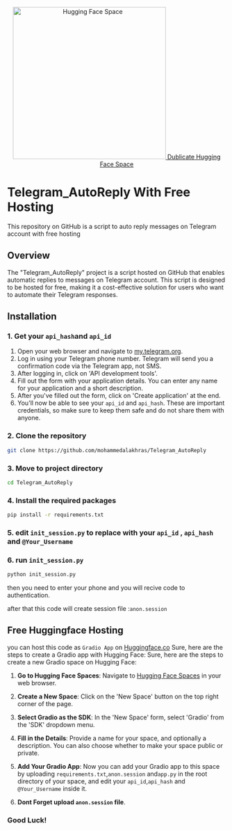 <p align="center">
<a href="https://huggingface.co/spaces/MohammedAlakhras/Telegram_API?duplicate=true">
<img alt="Hugging Face Space " src=https://huggingface.co/datasets/huggingface/brand-assets/resolve/main/hf-logo.svg" width="352" height="350" style="max-width: 100%;" />
  Dublicate Hugging Face Space

</a>
</p>

# Telegram_AutoReply With Free Hosting
This repository on GitHub is a script to auto reply messages on Telegram account  with free hosting

## Overview
The "Telegram_AutoReply" project is a script hosted on GitHub that enables automatic replies to messages on Telegram account. This script is designed to be hosted for free, making it a cost-effective solution for users who want to automate their Telegram responses.

## Installation
  ### 1. Get your `api_hash`and `api_id`
  1. Open your web browser and navigate to [my.telegram.org](https://my.telegram.org/).
  2. Log in using your Telegram phone number. Telegram will send you a confirmation code via the Telegram app, not SMS.
  3. After logging in, click on 'API development tools'.
  4. Fill out the form with your application details. You can enter any name for your application and a short description.
  5. After you've filled out the form, click on 'Create application' at the end.
  6. You'll now be able to see your `api_id` and `api_hash`. These are important credentials, so make sure to keep them safe and do not share them with anyone.
  
  ### 2. Clone the repository
  
  
  ```bash
  git clone https://github.com/mohammedalakhras/Telegram_AutoReply
  ```
  
  ### 3. Move to project directory
  
  ```bash
  cd Telegram_AutoReply
  ```
  ### 4. Install the required packages
  
  ```bash
  pip install -r requirements.txt
  ```
  
  ### 5. edit `init_session.py` to replace with your `api_id` , `api_hash` and `@Your_Username`
  
  ### 6. run `init_session.py` 
  ```bash
  python init_session.py
  ```
  then you need to enter your phone and you will recive code to authentication.
  
  after that this code will create session file :`anon.session` 
  
## Free Huggingface Hosting

  you can host this code as `Gradio App` on [Huggingface.co](http://huggingface.co/)
  Sure, here are the steps to create a Gradio app with Hugging Face:
  Sure, here are the steps to create a new Gradio space on Hugging Face:
  
  1. **Go to Hugging Face Spaces**: Navigate to [Hugging Face Spaces](https://huggingface.co/spaces) in your web browser.
  
  2. **Create a New Space**: Click on the 'New Space' button on the top right corner of the page.
  
  3. **Select Gradio as the SDK**: In the 'New Space' form, select 'Gradio' from the 'SDK' dropdown menu.
  
  4. **Fill in the Details**: Provide a name for your space, and optionally a description. You can also choose whether to make your space public or private.
     
  5. **Add Your Gradio App**: Now you can add your Gradio app to this space by uploading `requirements.txt`,`anon.session` and`app.py` in the root directory of your space, and edit your `api_id`,`api_hash` and `@Your_Username` inside it.
  
  6. **Dont Forget upload `anon.session` file**.


###  Good Luck! 
